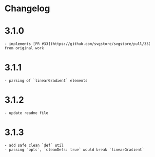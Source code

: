 # Changelog

# 3.1.0
    - implements [PR #33](https://github.com/svgstore/svgstore/pull/33) from original work

# 3.1.1
    - parsing of `linearGradient` elements

# 3.1.2
    - update readme file

# 3.1.3
    - add safe clean `def` util
    - passing `opts`, `cleanDefs: true` would break `linearGradient`